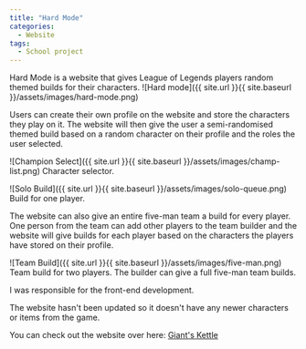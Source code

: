 ```yaml
---
title: "Hard Mode"
categories:
  - Website
tags:
  - School project
---
```


Hard Mode is a website that gives League of Legends players random themed builds for their characters.
![Hard mode]({{ site.url }}{{ site.baseurl }}/assets/images/hard-mode.png)

Users can create their own profile on the website and store the characters they play on it. The website will then give the user a semi-randomised themed build based on a random character on their profile and the roles the user selected.

![Champion Select]({{ site.url }}{{ site.baseurl }}/assets/images/champ-list.png)
Character selector.

![Solo Build]({{ site.url }}{{ site.baseurl }}/assets/images/solo-queue.png)
Build for one player.

The website can also give an entire five-man team a build for every player. One person from the team can add other players to the team builder and the website will give builds for each player based on the characters the players have stored on their profile.

![Team Build]({{ site.url }}{{ site.baseurl }}/assets/images/five-man.png)
Team build for two players. The builder can give a full five-man team builds.

I was responsible for the front-end development.

The website hasn't been updated so it doesn't have any newer characters or items from the game.

You can check out the website over here: [Giant's Kettle][website]


[website]:   https://hardmodeproject.glitch.me/